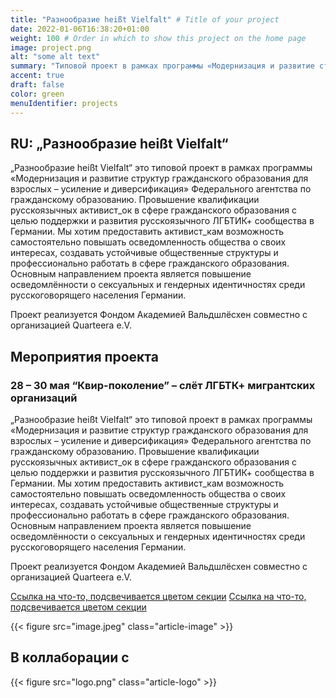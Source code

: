 ```yaml
---
title: "Разнообразие heißt Vielfalt" # Title of your project
date: 2022-01-06T16:38:20+01:00
weight: 100 # Order in which to show this project on the home page
image: project.png
alt: "some alt text"
summary: "Типовой проект в рамках программы «Модернизация и развитие структур гражданского образования для взрослых – усиление и диверсификация» Федерального агентства по гражданскому образованию."
accent: true
draft: false
color: green
menuIdentifier: projects
---
```


## RU: „Разнообразие heißt Vielfalt“

„Разнообразие heißt Vielfalt“ это типовой проект в рамках программы «Модернизация и развитие структур гражданского образования для взрослых – усиление и диверсификация» Федерального агентства по гражданскому образованию. Провышение квалификации русскоязычных активист_ок в сфере гражданского образования с целью поддержки и развития русскоязычного ЛГБТИК+ сообщества в Германии. Мы хотим предоставить активист_кам возможность самостоятельно повышать осведомленность общества о своих интересах, создавать устойчивые общественные структуры и профессионально работать в сфере гражданского образования. Основным направлением проекта является повышение осведомлённости о сексуальных и гендерных идентичностях среди русскоговорящего населения Германии.

Проект реализуется Фондом Академией Вальдшлёсхен совместно с организацией Quarteera e.V.

## Мероприятия проекта

### 28 – 30 мая “Квир-поколение” – слёт ЛГБТК+ мигрантских организаций

„Разнообразие heißt Vielfalt“ это типовой проект в рамках программы «Модернизация и развитие структур гражданского образования для взрослых – усиление и диверсификация» Федерального агентства по гражданскому образованию. Провышение квалификации русскоязычных активист_ок в сфере гражданского образования с целью поддержки и развития русскоязычного ЛГБТИК+ сообщества в Германии. Мы хотим предоставить активист_кам возможность самостоятельно повышать осведомленность общества о своих интересах, создавать устойчивые общественные структуры и профессионально работать в сфере гражданского образования. Основным направлением проекта является повышение осведомлённости о сексуальных и гендерных идентичностях среди русскоговорящего населения Германии.

Проект реализуется Фондом Академией Вальдшлёсхен совместно с организацией Quarteera e.V.

[Ссылка на что-то, подсвечивается цветом секции](http://www.quarteer.de/)
[Ссылка на что-то, подсвечивается цветом секции](http://www.abc.de/)

{{< figure src="image.jpeg" class="article-image" >}}

## В коллаборации с

{{< figure src="logo.png" class="article-logo" >}}
